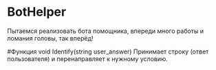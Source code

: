 # BotHelper
Пытаемся реализовать бота помощника, впереди много работы и ломания головы, так вперёд!

#Функция void Identify(string user_answer) 
Принимает строку (ответ пользователя) и перенаправляет к нужному условию.
